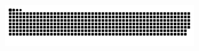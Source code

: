 
<picture>
  <source media="(prefers-color-scheme: dark)" srcset="https://raw.githubusercontent.com/mkemalbascan/mkemalbascan/output/github-contribution-grid-snake-dark.svg">
  <source media="(prefers-color-scheme: light)" srcset="https://raw.githubusercontent.com/mkemalbascan/mkemalbascan/output/github-contribution-grid-snake.svg">
  <img alt="github contribution grid snake animation" src="https://raw.githubusercontent.com/mkemalbascan/mkemalbascan/output/github-contribution-grid-snake.svg">
</picture>
